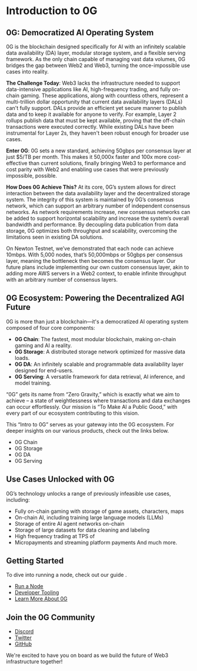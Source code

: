 # Introduction to 0G

## 0G: Democratized AI Operating System
0G is the blockchain designed specifically for AI with an infinitely scalable data availability (DA) layer, modular storage system, and a flexible serving framework. As the only chain capable of managing vast data volumes, 0G bridges the gap between Web2 and Web3, turning the once-impossible use cases into reality.

**The Challenge Today**: Web3 lacks the infrastructure needed to support data-intensive applications like AI, high-frequency trading, and fully on-chain gaming. These applications, along with countless others, represent a multi-trillion dollar opportunity that current data availability layers (DALs) can't fully support. 
DALs provide an efficient yet secure manner to publish data and to keep it available for anyone to verify. For example, Layer 2 rollups publish data that must be kept available, proving that the off-chain transactions were executed correctly. While existing DALs have been instrumental for Layer 2s, they haven't been robust enough for broader use cases.

**Enter 0G**: 0G sets a new standard, achieving 50gbps per consensus layer at just $5/TB per month. This makes it 50,000x faster and 100x more cost-effective than current solutions, finally bringing Web3 to performance and cost parity with Web2 and enabling use cases that were previously impossible, possible. 

**How Does 0G Achieve This?** At its core, 0G’s system allows for direct interaction between the data availability layer and the decentralized storage system. The integrity of this system is maintained by 0G’s consensus network, which can support an arbitrary number of independent consensus networks. As network requirements increase, new consensus networks can be added to support horizontal scalability and increase the system’s overall bandwidth and performance. By decoupling data publication from data storage, 0G optimizes both throughput and scalability, overcoming the limitations seen in existing DA solutions.

On Newton Testnet, we’ve demonstrated that each node can achieve 10mbps. With 5,000 nodes, that’s 50,000mbps or 50gbps per consensus layer, meaning the bottleneck then becomes the consensus layer. Our future plans include implementing our own custom consensus layer, akin to adding more AWS servers in a Web2 context, to enable infinite throughput with an arbitrary number of consensus layers. 

<insert cool graphic here to emphasize the infinite scalability>

## 0G Ecosystem: Powering the Decentralized AGI Future
0G is more than just a blockchain—it's a democratized AI operating system composed of four core components: 
- **0G Chain**: The fastest, most modular blockchain, making on-chain gaming and AI a reality.
- **0G Storage**: A distributed storage network optimized for massive data loads.
- **0G DA**: An infinitely scalable and programmable data availability layer designed for end-users.
- **0G Serving**: A versatile framework for data retrieval, AI inference, and model training.

“0G” gets its name from “Zero Gravity,” which is exactly what we aim to achieve – a state of weightlessness where transactions and data exchanges can occur effortlessly. Our mission is “To Make AI a Public Good,” with every part of our ecosystem contributing to this vision. 

This “Intro to 0G” serves as your gateway into the 0G ecosystem. For deeper insights on our various products, check out the links below. 
- 0G Chain
- 0G Storage
- 0G DA
- 0G Serving

## Use Cases Unlocked with 0G 
0G’s technology unlocks a range of previously infeasible use cases, including:
- Fully on-chain gaming with storage of game assets, characters, maps
- On-chain AI, including training large language models (LLMs)
- Storage of entire AI agent networks on-chain
- Storage of large datasets for data cleaning and labeling
- High frequency trading at TPS of
- Micropayments and streaming platform payments
And much more.

## Getting Started
To dive into running a node, check out our guide <here>.

- [Run a Node](/run-a-node/testnet-information)
- [Developer Tooling](/developer-tooling/faucet)
- [Learn More About 0G](/learn-more/whitepaper)

## Join the 0G Community

- [Discord](https://discord.gg/0GLabs)
- [Twitter](https://twitter.com/0GLabs)
- [GitHub](https://github.com/0G-Labs/0g-docs)

We're excited to have you on board as we build the future of Web3 infrastructure together!
